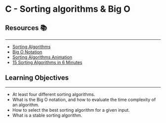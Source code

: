 # C - Sorting algorithms & Big O

## Resources :books:
-----------------------------------------
* [Sorting Algorithms](https://intranet.hbtn.io/rltoken/tmzgO7xhCpNgPUxVhLKibw)
* [Big O Notation](https://intranet.hbtn.io/rltoken/XrLMaOhUMHfwsFEz15TVow)
* [Sorting Algorithms Animation](https://intranet.hbtn.io/rltoken/kJ7rgWoqdLnxSnSEoAiFCQ)
* [15 Sorting Algorithms in 6 Minutes](https://intranet.hbtn.io/rltoken/RdvoGNMTJ6Hq34aJ_HmCqA)

## Learning Objectives
------------------------------------------
* At least four different sorting algorithms.
* What is the Big O notation, and how to evaluate the time complexity of an algorithm.
* How to select the best sorting algorithm for a given input.
* What is a stable sorting algorithm.

